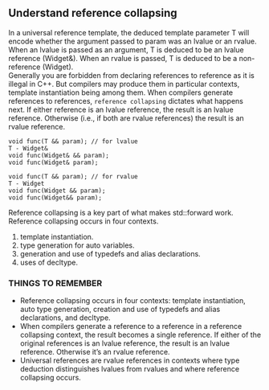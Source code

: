 ## Understand reference collapsing
In a universal reference template, the deduced template parameter T will encode whether the argument passed to param was an lvalue or an rvalue. When an lvalue is passed as an argument, T is deduced to be an lvalue reference (Widget&). When an rvalue is passed, T is deduced to be a non-reference (Widget).  
Generally you are forbidden from declaring references to reference as it is illegal in C++. But compilers may produce them in particular contexts, template instantiation being among them. When compilers generate references to references, `reference collapsing` dictates what happens next. If either reference is an lvalue reference, the result is an lvalue reference. Otherwise (i.e., if both are rvalue references) the result is an rvalue reference.  
```
void func(T && param); // for lvalue
T - Widget& 
void func(Widget& && param);
void func(Widget& param);

void func(T && param); // for rvalue
T - Widget 
void func(Widget && param);
void func(Widget&& param);
```
Reference collapsing is a key part of what makes std::forward work. 
Reference collapsing occurs in four contexts.
1. template instantiation.
2. type generation for auto variables.
3. generation and use of typedefs and alias declarations. 
4. uses of decltype.
### THINGS TO REMEMBER
* Reference collapsing occurs in four contexts: template instantiation, auto type generation, creation and use of typedefs and alias declarations, and decltype.
* When compilers generate a reference to a reference in a reference collapsing context, the result becomes a single reference. If either of the original references is an lvalue reference, the result is an lvalue reference. Otherwise it’s an rvalue reference.
* Universal references are rvalue references in contexts where type deduction distinguishes lvalues from rvalues and where reference collapsing occurs.
